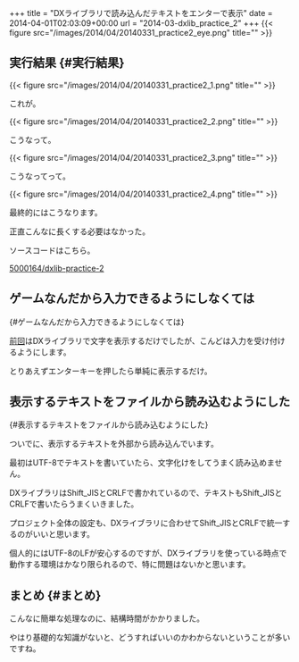 +++
title = "DXライブラリで読み込んだテキストをエンターで表示"
date = 2014-04-01T02:03:09+00:00
url = "2014-03-dxlib_practice_2"
+++
{{< figure src="/images/2014/04/20140331_practice2_eye.png" title="" >}}

## <a name="実行結果" href="#実行結果"></a>実行結果 {#実行結果}

{{< figure src="/images/2014/04/20140331_practice2_1.png" title="" >}}

これが。

{{< figure src="/images/2014/04/20140331_practice2_2.png" title="" >}}

こうなって。

{{< figure src="/images/2014/04/20140331_practice2_3.png" title="" >}}

こうなってって。

{{< figure src="/images/2014/04/20140331_practice2_4.png" title="" >}}

最終的にはこうなります。
  
正直こんなに長くする必要はなかった。

ソースコードはこちら。
  
[5000164/dxlib-practice-2](https://github.com/5000164/dxlib-practice-2)

## <a name="ゲームなんだから入力できるようにしなくては" href="#ゲームなんだから入力できるようにしなくては"></a>ゲームなんだから入力できるようにしなくては
  
 {#ゲームなんだから入力できるようにしなくては}

[前回](http://5000164.jp/2014-03-dxlib_practice_1/ "DXライブラリできれいなフォントを表示する")はDXライブラリで文字を表示するだけでしたが、こんどは入力を受け付けるようにします。
  
とりあえずエンターキーを押したら単純に表示するだけ。

## <a name="表示するテキストをファイルから読み込むようにした" href="#表示するテキストをファイルから読み込むようにした"></a>表示するテキストをファイルから読み込むようにした
  
 {#表示するテキストをファイルから読み込むようにした}

ついでに、表示するテキストを外部から読み込んでいます。
  
最初はUTF-8でテキストを書いていたら、文字化けをしてうまく読み込めません。
  
DXライブラリはShift\_JISとCRLFで書かれているので、テキストもShift\_JISとCRLFで書いたらうまくいきました。
  
プロジェクト全体の設定も、DXライブラリに合わせてShift_JISとCRLFで統一するのがいいと思います。
  
個人的にはUTF-8のLFが安心するのですが、DXライブラリを使っている時点で動作する環境はかなり限られるので、特に問題はないかと思います。

## <a name="まとめ" href="#まとめ"></a>まとめ {#まとめ}

こんなに簡単な処理なのに、結構時間がかかりました。
  
やはり基礎的な知識がないと、どうすればいいのかわからないということが多いですね。